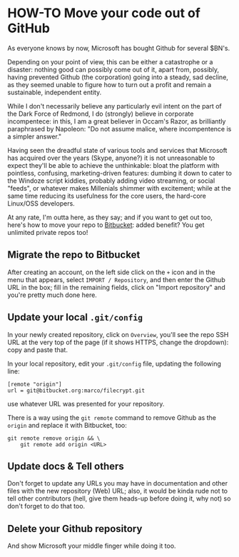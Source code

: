 # HOW-TO Move your code out of GitHub

As everyone knows by now, Microsoft has bought Github for several $BN's.

Depending on your point of view, this can be either a catastrophe or a disaster: nothing good can possibly come out of it, apart from, possibly, having prevented Github (the corporation) going into a steady, sad decline, as they seemed unable to figure how to turn out a profit and remain a sustainable, independent entity.

While I don't necessarily believe any particularly evil intent on the part of the Dark Force of Redmond, I do (strongly) believe in corporate incompentece: in this, I am a great believer in Occam's Razor, as brilliantly paraphrased by Napoleon: "Do not assume malice, where incompentence is a simpler answer."

Having seen the dreadful state of various tools and services that Microsoft has acquired over the years (Skype, anyone?) it is not unreasonable to expect they'll be able to achieve the unthinkable: bloat the platform with pointless, confusing, marketing-driven features: dumbing it down to cater to the Windoze script kiddies, probably adding video streaming, or social "feeds", or whatever makes Millenials shimmer with excitement; while at the same time reducing its usefulness for the core users, the hard-core Linux/OSS developers.

At any rate, I'm outta here, as they say; and if you want to get out too, here's how to move your repo to [Bitbucket](http://bitbucket.org): added benefit? You get unlimited private repos too!

## Migrate the repo to Bitbucket

After creating an account, on the left side click on the `+` icon and in the menu that appears, select `IMPORT / Repository`, and then enter the Github URL in the box; fill in the remaining fields, click on "Import repository" and you're pretty much done here.

## Update your local `.git/config`

In your newly created repository, click on `Overview`, you'll see the repo SSH URL at the very top of the page (if it shows HTTPS, change the dropdown): copy and paste that.

In your local repository, edit your `.git/config` file, updating the following line:

    [remote "origin"]
    url = git@bitbucket.org:marco/filecrypt.git

use whatever URL was presented for your repository.

There is a way using the `git remote` command to remove Github as the `origin` and replace it with Bitbucket, too:

    git remote remove origin && \
        git remote add origin <URL>

## Update docs & Tell others

Don't forget to update any URLs you may have in documentation and other files with the new repository (Web) URL; also, it would be kinda rude not to tell other contributors (hell, give them heads-up before doing it, why not) so don't forget to do that too.

## Delete your Github repository

And show Microsoft your middle finger while doing it too.
